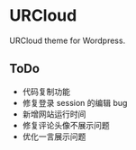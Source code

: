 # URCloud

URCloud theme for Wordpress.

## ToDo

- 代码复制功能
- 修复登录 session 的编辑 bug
- 新增网站运行时间
- 修复评论头像不展示问题
- 优化一言展示问题
